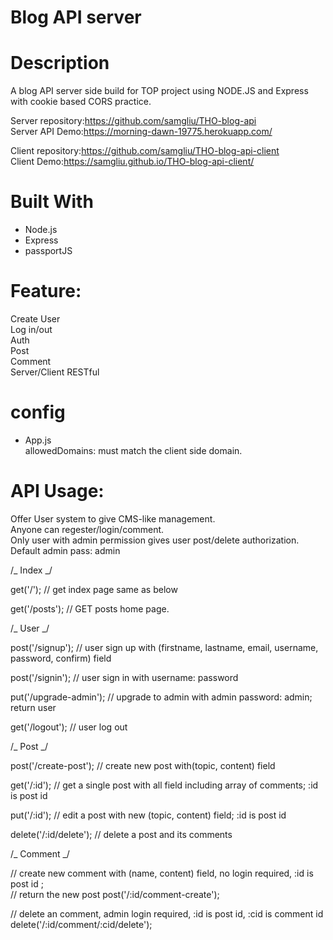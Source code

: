 # Blog API server

# Description

A blog API server side build for TOP project using NODE.JS and Express with cookie based CORS practice.

Server repository:https://github.com/samgliu/THO-blog-api  
Server API Demo:https://morning-dawn-19775.herokuapp.com/

Client repository:https://github.com/samgliu/THO-blog-api-client  
Client Demo:https://samgliu.github.io/THO-blog-api-client/

# Built With

-   Node.js
-   Express
-   passportJS

# Feature:

Create User  
Log in/out  
Auth  
Post  
Comment  
Server/Client
RESTful

# config

-   App.js  
    allowedDomains: must match the client side domain.

# API Usage:

Offer User system to give CMS-like management.  
Anyone can regester/login/comment.  
Only user with admin permission gives user post/delete authorization.  
Default admin pass: admin

/_ Index _/

get('/'); // get index page same as below

get('/posts'); // GET posts home page.

/_ User _/

post('/signup'); // user sign up with (firstname, lastname, email, username, password, confirm) field

post('/signin'); // user sign in with username: password

put('/upgrade-admin'); // upgrade to admin with admin password: admin; return user

get('/logout'); // user log out

/_ Post _/

post('/create-post'); // create new post with(topic, content) field

get('/:id'); // get a single post with all field including array of comments; :id is post id

put('/:id'); // edit a post with new (topic, content) field; :id is post id

delete('/:id/delete'); // delete a post and its comments

/_ Comment _/

// create new comment with (name, content) field, no login required, :id is post id ;  
// return the new post
post('/:id/comment-create');

// delete an comment, admin login required, :id is post id, :cid is comment id
delete('/:id/comment/:cid/delete');
